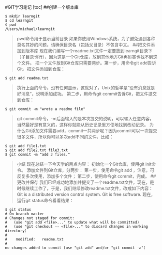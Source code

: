#GIT学习笔记
[toc]
##创建一个版本库
```
$ mkdir learngit
$ cd learngit
$ pwd
/Users/michael/learngit
```
>pwd命令用于显示当前目录
>如果你使用Windows系统，为了避免遇到各种莫名其妙的问题，请确保目录名（包括父目录）不包含中文。
##把文件添加到版本库
>现在我们编写一个readme.txt文件一定要放到learngit目录下（子目录也行），因为这是一个Git仓库，放到其他地方Git再厉害也找不到这个文件。
>把一个文件放到Git仓库只需要两步。第一步，用命令git add告诉Git，把文件添加到仓库：
```
$ git add readme.txt
```
>执行上面的命令，没有任何显示，这就对了，Unix的哲学是“没有消息就是好消息”，说明添加成功。
>第二步，用命令git commit告诉Git，把文件提交到仓库：
```
$ git commit -m "wrote a readme file"

```
>git commit命令，-m后面输入的是本次提交的说明，可以输入任意内容，当然最好是有意义的，这样你就能从历史记录里方便地找到改动记录。
>为什么Git添加文件需要add，commit一共两步呢？因为commit可以一次提交很多文件，所以你可以多次add不同的文件，比如：
```
$ git add file1.txt
$ git add file2.txt file3.txt
$ git commit -m "add 3 files."
```
>小结
>现在总结一下今天学的两点内容：
>初始化一个Git仓库，使用git init命令。
>添加文件到Git仓库，分两步：
>第一步，使用命令git add <file>，注意，可反复多次使用，添加多个文件；
>第二步，使用命令git commit，完成。
##更改并保存
>我们已经成功地添加并提交了一个readme.txt文件，现在，是时候继续工作了，于是，我们继续修改readme.txt文件，改成如下内容：
>Git is a distributed version control system.
>Git is free software.
>现在，运行git status命令看看结果：

```
$ git status
# On branch master
# Changes not staged for commit:
#   (use "git add <file>..." to update what will be committed)
#   (use "git checkout -- <file>..." to discard changes in working directory)
#
#    modified:   readme.txt
#
no changes added to commit (use "git add" and/or "git commit -a")
```


